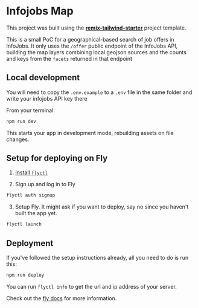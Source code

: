# Infojobs Map

This project was built using the [**remix-tailwind-starter**](https://github.com/juandjara/remix-tailwind-starter) project template.

This is a small PoC for a geographical-based search of job offers in InfoJobs. It only uses the `/offer` public endpoint of the InfoJobs API, building the map layers combining local geojson sources and the counts and keys from the `facets` returned in that endpoint

## Local development

You will need to copy the `.env.example` to a `.env` file in the same folder and write your infojobs API key there

From your terminal:

```sh
npm run dev
```

This starts your app in development mode, rebuilding assets on file changes.

## Setup for deploying on Fly

1. [Install `flyctl`](https://fly.io/docs/getting-started/installing-flyctl/)

2. Sign up and log in to Fly

```sh
flyctl auth signup
```

3. Setup Fly. It might ask if you want to deploy, say no since you haven't built the app yet.

```sh
flyctl launch
```

## Deployment

If you've followed the setup instructions already, all you need to do is run this:

```sh
npm run deploy
```

You can run `flyctl info` to get the url and ip address of your server.

Check out the [fly docs](https://fly.io/docs/getting-started/node/) for more information.
